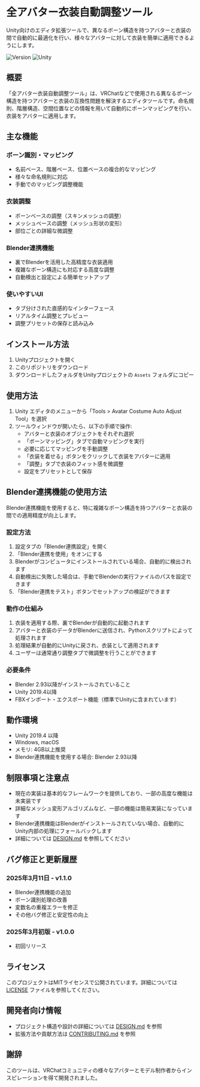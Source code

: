# 全アバター衣装自動調整ツール

Unity向けのエディタ拡張ツールで、異なるボーン構造を持つアバターと衣装の間で自動的に最適化を行い、様々なアバターに対して衣装を簡単に適用できるようにします。

![Version](https://img.shields.io/badge/version-1.1.0-blue.svg)
![Unity](https://img.shields.io/badge/unity-2019.4%2B-green.svg)

## 概要

「全アバター衣装自動調整ツール」は、VRChatなどで使用される異なるボーン構造を持つアバターと衣装の互換性問題を解決するエディタツールです。命名規則、階層構造、空間位置などの情報を用いて自動的にボーンマッピングを行い、衣装をアバターに適用します。

## 主な機能

### ボーン識別・マッピング
- 名前ベース、階層ベース、位置ベースの複合的なマッピング
- 様々な命名規則に対応
- 手動でのマッピング調整機能

### 衣装調整
- ボーンベースの調整（スキンメッシュの調整）
- メッシュベースの調整（メッシュ形状の変形）
- 部位ごとの詳細な微調整

### Blender連携機能
- 裏でBlenderを活用した高精度な衣装適用
- 複雑なボーン構造にも対応する高度な調整
- 自動検出と設定による簡単セットアップ

### 使いやすいUI
- タブ分けされた直感的なインターフェース
- リアルタイム調整とプレビュー
- 調整プリセットの保存と読み込み

## インストール方法

1. Unityプロジェクトを開く
2. このリポジトリをダウンロード
3. ダウンロードしたフォルダをUnityプロジェクトの `Assets` フォルダにコピー

## 使用方法

1. Unity エディタのメニューから「Tools > Avatar Costume Auto Adjust Tool」を選択
2. ツールウィンドウが開いたら、以下の手順で操作:
   - アバターと衣装のオブジェクトをそれぞれ選択
   - 「ボーンマッピング」タブで自動マッピングを実行
   - 必要に応じてマッピングを手動調整
   - 「衣装を着せる」ボタンをクリックして衣装をアバターに適用
   - 「調整」タブで衣装のフィット感を微調整
   - 設定をプリセットとして保存

## Blender連携機能の使用方法

Blender連携機能を使用すると、特に複雑なボーン構造を持つアバターと衣装の間での適用精度が向上します。

### 設定方法

1. 設定タブの「Blender連携設定」を開く
2. 「Blender連携を使用」をオンにする
3. Blenderがコンピュータにインストールされている場合、自動的に検出されます
4. 自動検出に失敗した場合は、手動でBlenderの実行ファイルのパスを設定できます
5. 「Blender連携をテスト」ボタンでセットアップの検証ができます

### 動作の仕組み

1. 衣装を適用する際、裏でBlenderが自動的に起動されます
2. アバターと衣装のデータがBlenderに送信され、Pythonスクリプトによって処理されます
3. 処理結果が自動的にUnityに戻され、衣装として適用されます
4. ユーザーは通常通り調整タブで微調整を行うことができます

### 必要条件

- Blender 2.93以降がインストールされていること
- Unity 2019.4以降
- FBXインポート・エクスポート機能（標準でUnityに含まれています）

## 動作環境

- Unity 2019.4 以降
- Windows, macOS
- メモリ: 4GB以上推奨
- Blender連携機能を使用する場合: Blender 2.93以降

## 制限事項と注意点

- 現在の実装は基本的なフレームワークを提供しており、一部の高度な機能は未実装です
- 詳細なメッシュ変形アルゴリズムなど、一部の機能は簡易実装になっています
- Blender連携機能はBlenderがインストールされていない場合、自動的にUnity内部の処理にフォールバックします
- 詳細については [DESIGN.md](DESIGN.md) を参照してください

## バグ修正と更新履歴

### 2025年3月11日 - v1.1.0
- Blender連携機能の追加
- ボーン識別処理の改善
- 変数名の重複エラーを修正
- その他バグ修正と安定性の向上

### 2025年3月初版 - v1.0.0
- 初回リリース

## ライセンス

このプロジェクトはMITライセンスで公開されています。詳細については [LICENSE](LICENSE) ファイルを参照してください。

## 開発者向け情報

- プロジェクト構造や設計の詳細については [DESIGN.md](DESIGN.md) を参照
- 拡張方法や貢献方法は [CONTRIBUTING.md](CONTRIBUTING.md) を参照

## 謝辞

このツールは、VRChatコミュニティの様々なアバターとモデル制作者からインスピレーションを得て開発されました。
